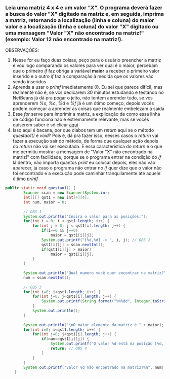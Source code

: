 ### Leia uma matriz 4 x 4 e um valor *"X"*. O programa deverá fazer a busca do valor "X" digitado na matriz e, em seguida, imprima a matriz, retornando a localização (linha e coluna) do maior valor e a localização (linha e coluna) do valor "X" digitado ou uma mensagem "Valor "X" não encontrado na matriz!" (exemplo: Valor 12 não encontrado na matriz!).

OBSERVAÇÕES:

1. Nesse for eu faço duas coisas, peço para o usuário preencher a matriz e vou logo comparando os valores para ver qual é o maior, percebam que o primeiro *if* faz obriga a variável **maior** a receber o primeiro valor inserido e o outro *if* faz a comparação à medida que os valores vão sendo inseridos
2. Aprenda a usar o *printf* imediatamente 😠. Eu sei que parece difícil, mas realmente não é, se vcs dedicarem 30 minutos estudando e testando no NetBeans já dá pra pegar o jeito, não tentem aprender tudo, se vcs aprenderem *%s*, *%c*, *%d* e *%f* já é um ótimo começo, depois vocês podem começar a aprender as coisas que realmente embelezam a saída
3. Esse *for* serve para imprimir a matriz, a explicação de como essa linha de código funciona não é extremamente relevante, mas se vocês quiserem saber é só clicar [aqui](https://github.com/Honounome/nao-olhe/blob/main/estrutura-de-dados/22-09-2021/extras.md#formatador-de-matriz-baseado-no-maior-número)
4. Isso aqui é bacana, por que diabos tem um *return* aqui se o método *questao1()* é *void*? Pois é, dá pra fazer isso, nesses casos o *return* vai fazer a execução sair do método, de forma que qualquer ação depois do *return* não vai ser executada. E essa característica do *return* é o que me permitiu mostrar a mensagem de "Valor "X" não encontrado na matriz!" com facilidade, porque se o programa entrar na condição do *if* lá dentro, não importa quantos *print* eu colocar depois, eles não vão aparecer, já caso o programa não entrar no *if* quer dize que o valor não foi encontrado e a execução pode caminhar tranquilamente até aquele último *printf*

```java
public static void questao1() {
        Scanner scan = new Scanner(System.in);
        int[][] qst1 = new int[4][4];
        int num, maior = 0;
        
        // OBS 1
        System.out.println("Insira o valor para as posições:");
        for(int i = 0; i < qst1.length; i++) {
            for(int j = 0; j < qst1[i].length; j++) {
                if(i==0 && j==0)
                    maior = qst1[i][j];
                System.out.printf("[%d,%d] -> ", i, j); // OBS 2
                qst1[i][j] = scan.nextInt();
                if(qst1[i][j] > maior)
                    maior = qst1[i][j];
            }
        }
        
        System.out.println("Qual numero você quer encontrar na matriz?");
        num = scan.nextInt();
        
        // OBS 3
        for(int i=0; i<qst1.length; i++) {
            for(int j=0; j<qst1[i].length; j++) {
                System.out.printf(String.format("%%%dd", Integer.toString(maior).length()) + " ", qst1[i][j]);
            }
            System.out.println();
        }
        
        System.out.println("\nO maior elemento da matriz é " + maior);
        for(int i=0; i<qst1.length; i++) {
            for(int j=0; j<qst1[i].length; j++) {
                if(num==qst1[i][j]) {
                    System.out.printf("O valor %d está na posição [%d, %d]%n", num, i, j);
                    return; // OBS 4
                }
            }
        }
        System.out.printf("Valor %d não encontrado na matriz!%n", num);
    }
```

